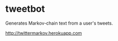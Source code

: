 tweetbot
========

Generates Markov-chain text from a user's tweets.

http://twittermarkov.herokuapp.com
